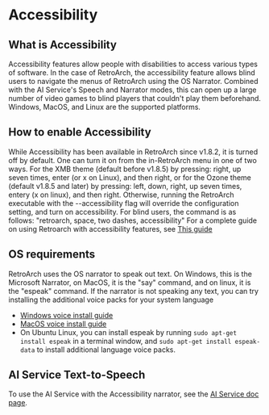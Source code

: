 # Accessibility

## What is Accessibility

Accessibility features allow people with disabilities to access various types of software.  In the case of RetroArch, the accessibility feature allows blind users to navigate the menus of RetroArch using the OS Narrator.  Combined with the AI Service's Speech and Narrator modes, this can open up a large number of video games to blind players that couldn't play them beforehand.  Windows, MacOS, and Linux are the supported platforms.

## How to enable Accessibility

While Accessibility has been available in RetroArch since v1.8.2, it is turned off by default. One can turn it on from the in-RetroArch menu in one of two ways.  For the XMB theme (default before v1.8.5) by pressing: right, up seven times, enter (or x on Linux), and then right, or for the Ozone theme (default v1.8.5 and later) by pressing: left, down, right, up seven times, entery (x on linux), and then right.  Otherwise, running the RetroArch executable with the --accessibility flag will override the configuration setting, and turn on accessibility. For blind users, the command is as follows: "retroarch, space, two dashes, accessibility" For a complete guide on using Retroarch with accessibility features, see [This guide](retroarch-accessibility-guide.md)

## OS requirements

RetroArch uses the OS narrator to speak out text.  On Windows, this is the Microsoft Narrator, on MacOS, it is the "say" command, and on linux, it is the "espeak" command.  If the narrator is not speaking any text, you can try installing the additional voice packs for your system language

- [Windows voice install guide](https://support.microsoft.com/en-us/help/22805/windows-10-supported-narrator-languages-voices)
- [MacOS voice install guide](https://support.apple.com/guide/mac-help/change-the-voice-your-mac-uses-to-speak-text-mchlp2290/mac)
- On Ubuntu Linux, you can install espeak by running `sudo apt-get install espeak` in a terminal window, and `sudo apt-get install espeak-data` to install additional language voice packs.

## AI Service Text-to-Speech

To use the AI Service with the Accessibility narrator, see the [AI Service doc page](ai-service.md).
